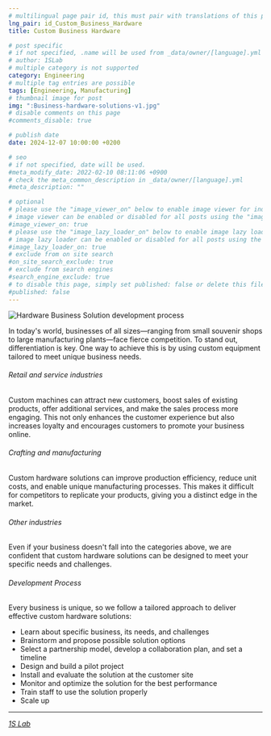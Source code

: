 ```yaml
---
# multilingual page pair id, this must pair with translations of this page. (This name must be unique)
lng_pair: id_Custom_Business_Hardware
title: Custom Business Hardware

# post specific
# if not specified, .name will be used from _data/owner/[language].yml
# author: 1SLab
# multiple category is not supported
category: Engineering
# multiple tag entries are possible
tags: [Engineering, Manufacturing]
# thumbnail image for post
img: ":Business-hardware-solutions-v1.jpg"
# disable comments on this page
#comments_disable: true

# publish date
date: 2024-12-07 10:00:00 +0200

# seo
# if not specified, date will be used.
#meta_modify_date: 2022-02-10 08:11:06 +0900
# check the meta_common_description in _data/owner/[language].yml
#meta_description: ""

# optional
# please use the "image_viewer_on" below to enable image viewer for individual pages or posts (_posts/ or [language]/_posts folders).
# image viewer can be enabled or disabled for all posts using the "image_viewer_posts: true" setting in _data/conf/main.yml.
#image_viewer_on: true
# please use the "image_lazy_loader_on" below to enable image lazy loader for individual pages or posts (_posts/ or [language]/_posts folders).
# image lazy loader can be enabled or disabled for all posts using the "image_lazy_loader_posts: true" setting in _data/conf/main.yml.
#image_lazy_loader_on: true
# exclude from on site search
#on_site_search_exclude: true
# exclude from search engines
#search_engine_exclude: true
# to disable this page, simply set published: false or delete this file
#published: false
---
```

![Hardware Business Solution development process](:Business-hardware-solutions-v1.jpg)

In today's world, businesses of all sizes—ranging from small souvenir shops to large manufacturing plants—face fierce competition. To stand out, differentiation is key. One way to achieve this is by using custom equipment tailored to meet unique business needs.

###### Retail and service industries
Custom machines can attract new customers, boost sales of existing products, offer additional services, and make the sales process more engaging. This not only enhances the customer experience but also increases loyalty and encourages customers to promote your business online.

###### Crafting and manufacturing
Custom hardware solutions can improve production efficiency, reduce unit costs, and enable unique manufacturing processes. This makes it difficult for competitors to replicate your products, giving you a distinct edge in the market.

###### Other industries
Even if your business doesn't fall into the categories above, we are confident that custom hardware solutions can be designed to meet your specific needs and challenges.

###### Development Process
Every business is unique, so we follow a tailored approach to deliver effective custom hardware solutions:

- Learn about specific business, its needs, and challenges
- Brainstorm and propose possible solution options
- Select a partnership model, develop a collaboration plan, and set a timeline
- Design and build a pilot project
- Install and evaluate the solution at the customer site
- Monitor and optimize the solution for the best performance
- Train staff to use the solution properly
- Scale up

***

[_1S Lab_](/tabs/about)